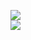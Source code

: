 [![](https://img.shields.io/badge/Made%20With-Github%20Spray-lightgrey.svg?style=for-the-badge&logo=github)](https://github.com/Annihil/github-spray#572)  
[![](https://i.imgur.com/2DrTn0Z.gif)](https://github.com/Annihil/github-spray)